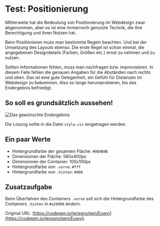 # Test: Positionierung

Mittlerweile hat die Bedeutung von Positionierung im Webdesign zwar abgenommen, aber es ist eine immernoch genutzte Technik, die ihre Berechtigung und ihren Nutzen hat.

Beim Positionieren muss man bestimmte Regeln beachten. Und bei der Umsetzung des Layouts ebenso. Die erste Regel ist schon einmal, die angegebenen Designdetails (Farben, Größen etc.) ernst zu nehmen und zu nutzen.

Sollten Informationen fehlen, muss man nachfragen bzw. improvisieren. In diesem Falle fehlen die genauen Angaben für die Abständen nach rechts und oben. Das ist eine gute Gelegenheit, ein Gefühl für Distanzen im Webdesign zu bekommen. Also so lange herumprobieren, bis das Endergebnis befriedigt.
 
 ## So soll es grundsätzlich aussehen!

 ![Das gewünschte Endergebnis](https://s3-us-west-2.amazonaws.com/s.cdpn.io/5028/Test-Positionierung-Aufloesung.png)

Die Lösung sollte in die Datei ``style.css`` eingetragen werden.

## Ein paar Werte

- Hintergrundfarbe der gesamten Fläche: `#9B9B9B`
- Dimensionen der Fläche: 580x400px
- Dimensionen der Container: 100x100px
- Hintergrundfarbe von ``.vorne``: ``#fff`` 
- Hintergrundfarbe von ``.hinten``:  ``#000`` 

## Zusatzaufgabe 

Beim Überfahren des Containers `.vorne` soll sich die Hintergrundfarbe des Containers `.hinten` in `#a20000` ändern.

Original URL: [https://codepen.io/jensgro/pen/Euwvi](https://codepen.io/jensgro/pen/Euwvi).
